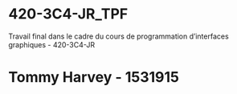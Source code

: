 # 420-3C4-JR_TPF
Travail final dans le cadre du cours de programmation d’interfaces graphiques - 420-3C4-JR 
# Tommy Harvey - 1531915
